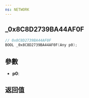 ```yaml
---
ns: NETWORK
---
```

## _0x8C8D2739BA44AF0F

```c
// 0x8C8D2739BA44AF0F
BOOL _0x8C8D2739BA44AF0F(Any p0);
```


## 參數
* **p0**: 

## 返回值
